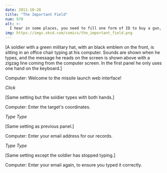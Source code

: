 ```yaml
---
date: 2011-10-28
title: "The Important Field"
num: 970
alt: >-
  I hear in some places, you need to fill one form of ID to buy a gun, but two to pay for it by check. It's interesting to see who has what incentives to care about what mistakes.
img: https://imgs.xkcd.com/comics/the_important_field.png
---
```

[A soldier with a green military hat, with an black emblem on the front, is sitting in an office chair typing at his computer. Sounds are shown when he types, and the message he reads on the screen is shown above with a zigzag line coming from the computer screen. In the first panel he only uses one hand on the keyboard.]

Computer: Welcome to the missile launch web interface!

*Click*

[Same setting but the soldier types with both hands.]

Computer: Enter the target's coordinates.

*Type Type*

[Same setting as previous panel.]

Computer: Enter your email address for our records.

*Type Type*

[Same setting except the soldier has stopped typing.]

Computer: Enter your email again, to ensure you typed it correctly.
